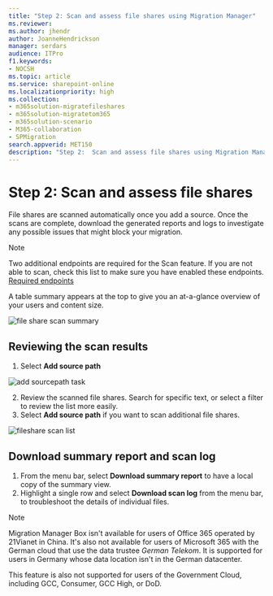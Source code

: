 ```yaml
---
title: "Step 2: Scan and assess file shares using Migration Manager"
ms.reviewer: 
ms.author: jhendr
author: JoanneHendrickson
manager: serdars
audience: ITPro
f1.keywords:
- NOCSH
ms.topic: article
ms.service: sharepoint-online
ms.localizationpriority: high
ms.collection:
- m365solution-migratefileshares
- m365solution-migratetom365
- m365solution-scenario
- M365-collaboration
- SPMigration
search.appverid: MET150
description: "Step 2:  Scan and assess file shares using Migration Manager."
---
```


# Step 2: Scan and assess file shares


File shares are scanned automatically once you add a source. Once the scans are complete, download the generated reports and logs to investigate any possible issues that might block your migration.

>[!Note]
>Two additional endpoints are required for the Scan feature. If you are not able to scan, check this list to make sure you have enabled these endpoints. [Required endpoints](https://docs.microsoft.com/sharepointmigration/mm-prerequisites#required-endpoints)

A table summary appears at the top to give you an at-a-glance overview of your users and content size.

![file share scan summary ](media/mm-fileshare-scan-data-table-summary.png)

## Reviewing the scan results

1. Select **Add source path**

![add sourcepath task](media/mm-fileshare-add-sourcepath-task.png)

2. Review the scanned file shares. Search for specific text, or select a filter to review the list more easily.
1. Select **Add source path** if you want to scan additional file shares.

![fileshare scan list](media/mm-fileshare-scan-list.png)

## Download summary report and scan log

1. From the menu bar, select **Download summary report** to have a local copy of the summary view.
2. Highlight a single row and select  **Download scan log** from the menu bar, to troubleshoot the details of individual files. 

>[!NOTE]
>Migration Manager Box isn't available for users of Office 365 operated by 21Vianet in China. It's also not available for users of Microsoft 365 with the German cloud that use the data trustee *German Telekom*. It is supported for users in Germany whose data location isn't in the German datacenter.
>
> This feature is also not supported for users of the Government Cloud, including GCC, Consumer, GCC High, or DoD.